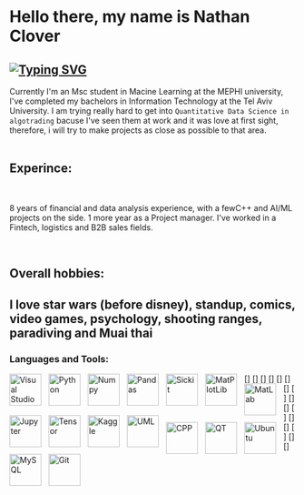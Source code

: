 # Hello there, my name is Nathan Clover
[![Typing SVG](https://readme-typing-svg.demolab.com/?lines=Msc+student+in+Macine+Learning;8+years+of+analysis+experience;avarege+Analyst/DS/ML/AI/C++_enjoyer;Digital+Craftsman)](https://git.io/typing-svg)
---
Currently I'm an Msc student in Macine Learning at the MEPHI university,
I've completed my bachelors in Information Technology at the Tel Aviv University.
I am trying really hard to get into `Quantitative Data Science in algotrading` bacuse I've seen them at work and it was love at first sight, therefore, i will try to make projects as close as possible to that area.
<br />
<br />
## Experince:

<br />

8 years of financial and data analysis experience,
with a fewC++ and AI/ML projects on the side.
1 more year as a Project manager. I've worked in a Fintech, logistics and B2B sales fields.

<br />

## Overall hobbies:

I love star wars (before disney), standup, comics, video games, psychology, shooting ranges, paradiving and Muai thai
---
### Languages and Tools:

[<img align="left" alt="Visual Studio Code" width="56px" src="https://cdn.jsdelivr.net/gh/devicons/devicon/icons/vscode/vscode-original.svg" style="padding-right:10px;" />]
[<img align="left" alt="Python" width="56px" src="https://cdn.jsdelivr.net/gh/devicons/devicon@latest/icons/python/python-original-wordmark.svg" style="padding-right:10px;" />]
[<img align="left" alt="Numpy" width="56px" src="https://cdn.jsdelivr.net/gh/devicons/devicon@latest/icons/numpy/numpy-original-wordmark.svg" style="padding-right:10px;" />]
[<img align="left" alt="Pandas" width="56px" src="https://cdn.jsdelivr.net/gh/devicons/devicon@latest/icons/pandas/pandas-original-wordmark.svg" style="padding-right:10px;" />]
[<img align="left" alt="Sickit" width="56px" src="https://cdn.jsdelivr.net/gh/devicons/devicon@latest/icons/scikitlearn/scikitlearn-original.svg" style="padding-right:10px;" />]
[<img align="left" alt="MatPlotLib" width="56px" src="https://cdn.jsdelivr.net/gh/devicons/devicon@latest/icons/matplotlib/matplotlib-plain.svg" style="padding-right:10px;" />]
[<img align="left" alt="MatLab" width="56px" src="https://cdn.jsdelivr.net/gh/devicons/devicon@latest/icons/matlab/matlab-original.svg" style="padding-right:10px;" />]
[<img align="left" alt="Jupyter" width="56px" src="https://cdn.jsdelivr.net/gh/devicons/devicon@latest/icons/jupyter/jupyter-original-wordmark.svg" style="padding-right:10px;" />]
[<img align="left" alt="Tensor" width="56px" src="https://cdn.jsdelivr.net/gh/devicons/devicon@latest/icons/tensorflow/tensorflow-original.svg" style="padding-right:10px;" />]
[<img align="left" alt="Kaggle" width="56px" src="https://cdn.jsdelivr.net/gh/devicons/devicon@latest/icons/kaggle/kaggle-original-wordmark.svg" style="padding-right:10px;" />]
[<img align="left" alt="UML" width="56px" src="https://cdn.jsdelivr.net/gh/devicons/devicon@latest/icons/unifiedmodelinglanguage/unifiedmodelinglanguage-original-wordmark.svg" style="padding-right:10px;" />]
[<img align="left" alt="CPP" width="56px" src="https://cdn.jsdelivr.net/gh/devicons/devicon@latest/icons/cplusplus/cplusplus-original.svg" style="padding-right:10px;" />]
[<img align="left" alt="QT" width="56px" src="https://cdn.jsdelivr.net/gh/devicons/devicon@latest/icons/qt/qt-original.svg" style="padding-right:10px;" />]
[<img align="left" alt="Ubuntu" width="56px" src="https://cdn.jsdelivr.net/gh/devicons/devicon@latest/icons/ubuntu/ubuntu-original-wordmark.svg" style="padding-right:10px;" />]
[<img align="left" alt="MySQL" width="56px" src="https://cdn.jsdelivr.net/gh/devicons/devicon/icons/mysql/mysql-original.svg" style="padding-right:10px;" />]
[<img align="left" alt="Git" width="56px" src="https://cdn.jsdelivr.net/gh/devicons/devicon/icons/git/git-original.svg" style="padding-right:10px;" />]

  


